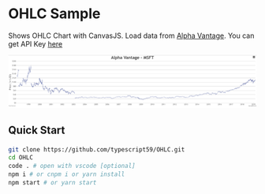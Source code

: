 # OHLC Sample

Shows OHLC Chart with CanvasJS. Load data from [Alpha Vantage](https://www.alphavantage.co/). You can get API Key [here](https://www.alphavantage.co/support/#api-key)

![](./screenshot.PNG?raw=true)

## Quick Start
```bash
git clone https://github.com/typescript59/OHLC.git
cd OHLC
code . # open with vscode [optional]
npm i # or cnpm i or yarn install
npm start # or yarn start
